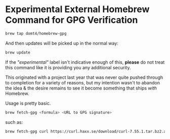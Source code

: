 # Experimental External Homebrew Command for GPG Verification

```bash
brew tap domt4/homebrew-gpg
```

And then updates will be picked up in the normal way:

```bash
brew update
```

If the _"experimental"_ label isn't indicative enough of this, __please__ do not treat this command like it is providing you any additional security.

This originated with a project last year that was never quite pushed through to completion for a variety of reasons, but my intention wasn't to abandon the idea & the desire remains to see it become something that ships _with_ Homebrew.

Usage is pretty basic.

```bash
brew fetch-gpg <formula> <URL to GPG signature>
```
such as:

```bash
brew fetch-gpg curl https://curl.haxx.se/download/curl-7.55.1.tar.bz2.asc
```

